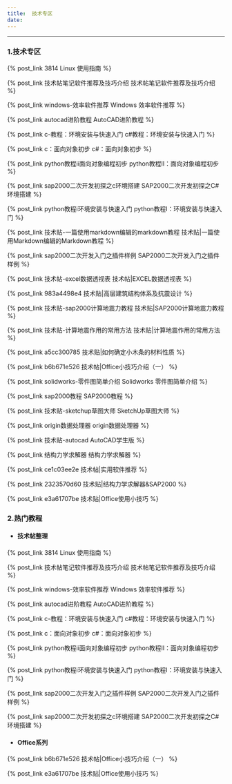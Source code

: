 ```yaml
---
title:	技术专区
date:	
---
```


------

### 1.技术专区

<p>{% post_link 3814 Linux 使用指南 %}</p>

<p>{% post_link 技术帖笔记软件推荐及技巧介绍 技术帖笔记软件推荐及技巧介绍 %}</p>

<p>{% post_link windows-效率软件推荐 Windows 效率软件推荐 %}</p>

<p>{% post_link autocad进阶教程 AutoCAD进阶教程 %}</p>

<p>{% post_link c-教程：环境安装与快速入门 c#教程：环境安装与快速入门 %}</p>

<p>{% post_link c：面向对象初步 c#：面向对象初步 %}</p>

<p>{% post_link python教程ⅱ面向对象编程初步 python教程II：面向对象编程初步 %}</p>

<p>{% post_link sap2000二次开发初探之c环境搭建 SAP2000二次开发初探之C#环境搭建 %}</p>

<p>{% post_link python教程ⅰ环境安装与快速入门 python教程I：环境安装与快速入门 %}</p>

<p>{% post_link 技术贴-一篇使用markdown编辑的markdown教程 技术贴|一篇使用Markdown编辑的Markdown教程 %}</p>

<p>{% post_link sap2000二次开发入门之插件样例 SAP2000二次开发入门之插件样例 %}</p>

<p>{% post_link 技术帖-excel数据透视表 技术帖|EXCEL数据透视表 %}</p>

<p>{% post_link 983a4498e4 技术贴|高层建筑结构体系及抗震设计 %}</p>

<p>{% post_link 技术贴-sap2000计算地震力教程 技术贴|SAP2000计算地震力教程 %}</p>

<p>{% post_link 技术贴-计算地震作用的常用方法 技术贴|计算地震作用的常用方法 %}</p>

<p>{% post_link a5cc300785 技术贴|如何确定小木条的材料性质 %}</p>

<p>{% post_link b6b671e526 技术帖|Office小技巧介绍（一） %}</p>

<p>{% post_link solidworks-零件图简单介绍 Solidworks 零件图简单介绍 %}</p>

<p>{% post_link sap2000教程 SAP2000教程 %}</p>

<p>{% post_link 技术贴-sketchup草图大师 SketchUp草图大师 %}</p>

<p>{% post_link origin数据处理器 origin数据处理器 %}</p>

<p>{% post_link 技术贴-autocad AutoCAD学生版 %}</p>

<p>{% post_link 结构力学求解器 结构力学求解器 %}</p>

<p>{% post_link ce1c03ee2e 技术帖|实用软件推荐 %}</p>

<p>{% post_link 2323570d60 技术贴|结构力学求解器&SAP2000 %}</p>

<p>{% post_link e3a61707be 技术贴|Office使用小技巧 %}</p>

### 2.热门教程

+ #### 技术帖整理

<p>{% post_link 3814 Linux 使用指南 %}<p>

<p>{% post_link 技术帖笔记软件推荐及技巧介绍 技术帖笔记软件推荐及技巧介绍 %}<p>

<p>{% post_link windows-效率软件推荐 Windows 效率软件推荐 %}<p>

<p>{% post_link autocad进阶教程 AutoCAD进阶教程 %}<p>

<p>{% post_link c-教程：环境安装与快速入门 c#教程：环境安装与快速入门 %}<p>

<p>{% post_link c：面向对象初步 c#：面向对象初步 %}<p>

<p>{% post_link python教程ⅱ面向对象编程初步 python教程II：面向对象编程初步 %}<p>

<p>{% post_link python教程ⅰ环境安装与快速入门 python教程I：环境安装与快速入门 %}<p>

<p>{% post_link sap2000二次开发入门之插件样例 SAP2000二次开发入门之插件样例 %}<p>

<p>{% post_link sap2000二次开发初探之c环境搭建 SAP2000二次开发初探之C#环境搭建 %}<p>

+ #### Office系列

<p>{% post_link b6b671e526 技术帖|Office小技巧介绍（一） %}<p>

<p>{% post_link e3a61707be 技术贴|Office使用小技巧 %}<p>
